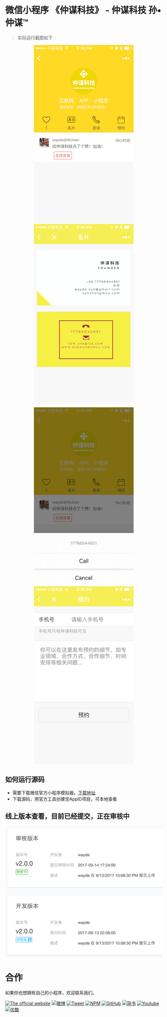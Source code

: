 # 微信小程序 《仲谋科技》 - 仲谋科技 孙•仲谋™

> 实际运行截图如下

<div align=center>

![首页](assets/images/preview/home.PNG) 
![留言](assets/images/preview/card.PNG)
 
</div>

<div align=center>

![分享](assets/images/preview/call.PNG) 
![预约](assets/images/preview/appointment.PNG)
 
</div>

## 如何运行源码

* 需要下载微信官方小程序模拟器。[下载地址](https://mp.weixin.qq.com/debug/wxadoc/dev/devtools/download.html)
* 下载源码，用官方工具创建空AppID项目，可本地查看

## 线上版本查看，目前已经提交，正在审核中

<div align=center>

![home](assets/images/preview/states.png) 
 
</div>

# 合作

如果你也想拥有自己的小程序，欢迎联系我们。


[![The official website](https://img.shields.io/badge/Official_Website-仲谋科技-brightgreen.svg)](https://www.sunzhongmou.com)
[![微博](https://img.shields.io/badge/Weibo-仲谋科技-brightgreen.svg)](http://weibo.com/zmtech)
[![Tweet](https://img.shields.io/badge/Tweet-仲谋科技-brightgreen.svg)](https://twitter.com/szm_tech)
[![NPM](https://img.shields.io/badge/NPM-仲谋科技-brightgreen.svg)](https://www.npmjs.com/~sunzhongmou)
[![GitHub](https://img.shields.io/badge/GitHub-仲谋科技-brightgreen.svg)](https://github.com/sunzhongmou)
[![简书](https://img.shields.io/badge/简书-仲谋科技-brightgreen.svg)](http://www.jianshu.com/u/e41dcab0d8ce)
[![Youtube](https://img.shields.io/badge/Youtube-仲谋科技-brightgreen.svg)](https://www.youtube.com/channel/UCtEfD4Ut7_0Btqx2Kw104VA)
[![优酷](https://img.shields.io/badge/优酷-仲谋科技-brightgreen.svg)](http://i.youku.com/ihakula?spm=a2hzp.8244740.0.0)
